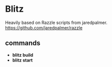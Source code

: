 # Blitz

Heavily based on Razzle scripts from jaredpalmer. https://github.com/jaredpalmer/razzle


## commands

* **blitz build**
* **blitz start**

